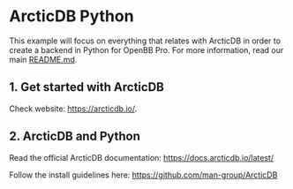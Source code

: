 # ArcticDB Python

This example will focus on everything that relates with ArcticDB in order to create a backend in Python for OpenBB Pro. For more information, read our main [README.md](/README.md).

## 1. Get started with ArcticDB

Check website: https://arcticdb.io/.

## 2. ArcticDB and Python

Read the official ArcticDB documentation: https://docs.arcticdb.io/latest/

Follow the install guidelines here: https://github.com/man-group/ArcticDB
